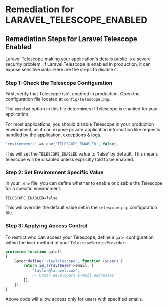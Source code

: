 # Remediation for LARAVEL_TELESCOPE_ENABLED

## Remediation Steps for Laravel Telescope Enabled

Laravel Telescope making your application's details public is a severe security problem. If Laravel Telescope is enabled in production, it can expose sensitive data. Here are the steps to disable it.

### Step 1: Check the Telescope Configuration
First, verify that Telescope isn't enabled in production. Open the configuration file located at `config/telescope.php`. 

The `enabled` option in this file determines if Telescope is enabled for your application. 

For most applications, you should disable Telescope in your production environment, as it can expose private application information like requests handled by the application, exceptions & logs.

```php
'environments' => env('TELESCOPE_ENABLED', false),
```
This will set the `TELESCOPE_ENABLED` value to 'false' by default. This means telescope will be disabled unless explicitly told to be enabled.

### Step 2: Set Environment Specific Value
In your `.env` file, you can define whether to enable or disable the Telescope for a specific environment. 

```
TELESCOPE_ENABLED=false
```
This will override the default value set in the `telescope.php` configuration file.

### Step 3: Applying Access Control
To restrict who can access your Telescope, define a `gate` configuration within the `boot` method of your `TelescopeServiceProvider`:

```php
protected function gate()
{
    Gate::define('viewTelescope', function ($user) {
        return in_array($user->email, [
            'taylor@laravel.com',
            // Other developers e-mail addresses
        ]);
    });
}
```
Above code will allow access only for users with specified emails.